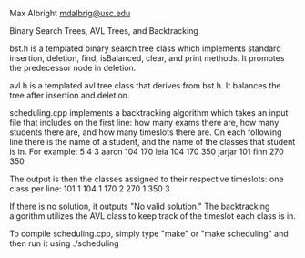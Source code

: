 Max Albright
mdalbrig@usc.edu


Binary Search Trees, AVL Trees, and Backtracking

bst.h is a templated binary search tree class which implements standard insertion, deletion, find, isBalanced, clear, and print methods. It promotes the predecessor node in deletion. 

avl.h is a templated avl tree class that derives from bst.h. It balances the tree after insertion and deletion. 

scheduling.cpp implements a backtracking algorithm which takes an input file that includes on the first line: how many exams there are, how many students there are, and how many timeslots there are.
On each following line there is the name of a student, and the name of the classes that student is in. 
For example:
5 4 3
aaron    104 170
leia 104   170 350
jarjar  101
finn  270  350

The output is then the classes assigned to their respective timeslots: one class per line:
101 1
104 1
170 2
270 1
350 3

If there is no solution, it outputs "No valid solution."
The backtracking algorithm utilizes the AVL class to keep track of the timeslot each class is in. 

To compile scheduling.cpp, simply type "make" or "make scheduling" and then run it using ./scheduling <inputfilename>


